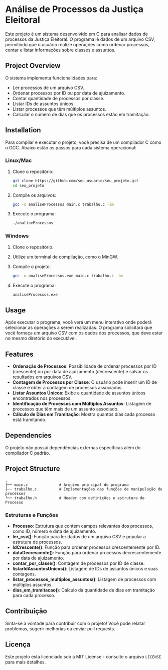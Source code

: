 

# Análise de Processos da Justiça Eleitoral

Este projeto é um sistema desenvolvido em C para analisar dados de processos da Justiça Eleitoral. O programa lê dados de um arquivo CSV, permitindo que o usuário realize operações como ordenar processos, contar e listar informações sobre classes e assuntos.

## Project Overview

O sistema implementa funcionalidades para:
- Ler processos de um arquivo CSV.
- Ordenar processos por ID ou por data de ajuizamento.
- Contar quantidade de processos por classe.
- Listar IDs de assuntos únicos.
- Listar processos que têm múltiplos assuntos.
- Calcular o número de dias que os processos estão em tramitação.

## Installation

Para compilar e executar o projeto, você precisa de um compilador C como o GCC. Abaixo estão os passos para cada sistema operacional:

### Linux/Mac

1. Clone o repositório:
   ```bash
   git clone https://github.com/seu_usuario/seu_projeto.git
   cd seu_projeto
   ```

2. Compile os arquivos:
   ```bash
   gcc -o analiseProcessos main.c trabalho.c -lm
   ```

3. Execute o programa:
   ```bash
   ./analiseProcessos
   ```

### Windows

1. Clone o repositório.
2. Utilize um terminal de compilação, como o MinGW.
3. Compile o projeto:
   ```bash
   gcc -o analiseProcessos.exe main.c trabalho.c -lm
   ```

4. Execute o programa:
   ```bash
   analiseProcessos.exe
   ```

## Usage

Após executar o programa, você verá um menu interativo onde poderá selecionar as operações a serem realizadas. O programa solicitará que você forneça um arquivo CSV com os dados dos processos, que deve estar no mesmo diretório do executável.

## Features

- **Ordenação de Processos**: Possibilidade de ordenar processos por ID (crescente) ou por data de ajuizamento (decrescente) e salvar os resultados em arquivos CSV.
- **Contagem de Processos por Classe**: O usuário pode inserir um ID de classe e obter a contagem de processos associados.
- **Listar Assuntos Únicos**: Exibe a quantidade de assuntos únicos encontrados nos processos.
- **Identificação de Processos com Múltiplos Assuntos**: Listagem de processos que têm mais de um assunto associado.
- **Cálculo de Dias em Tramitação**: Mostra quantos dias cada processo está tramitando.

## Dependencies

O projeto não possui dependências externas específicas além do compilador C padrão.

## Project Structure

```
.
├── main.c              # Arquivo principal do programa
├── trabalho.c          # Implementações das funções de manipulação de processos
└── trabalho.h          # Header com definições e estrutura do Processo
```

### Estruturas e Funções

- **Processo**: Estrutura que contém campos relevantes dos processos, como ID, número e data de ajuizamento.
- **ler_csv()**: Função para ler dados de um arquivo CSV e popular a estrutura de processos.
- **IdCrescente()**: Função para ordenar processos crescentemente por ID.
- **dataDecrescente()**: Função para ordenar processos decrescentemente por data de ajuizamento.
- **contar_por_classe()**: Contagem de processos por ID de classe.
- **listarIdAssuntosUnicos()**: Listagem de IDs de assuntos únicos e suas contagens.
- **listar_processos_multiplos_assuntos()**: Listagem de processos com múltiplos assuntos.
- **dias_em_tramitacao()**: Cálculo da quantidade de dias em tramitação para cada processo.

## Contribuição

Sinta-se à vontade para contribuir com o projeto! Você pode relatar problemas, sugerir melhorias ou enviar pull requests.

## Licença

Este projeto está licenciado sob a MIT License - consulte o arquivo `LICENSE` para mais detalhes.

